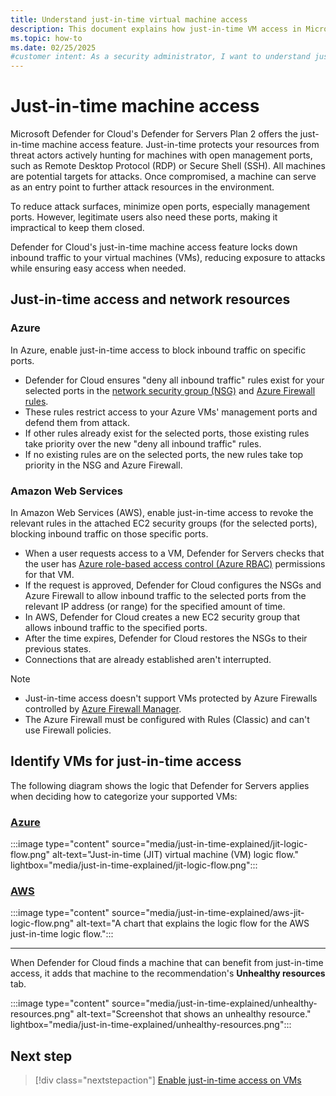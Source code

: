 ```yaml
---
title: Understand just-in-time virtual machine access
description: This document explains how just-in-time VM access in Microsoft Defender for Cloud helps you control access to your Azure virtual machines
ms.topic: how-to
ms.date: 02/25/2025
#customer intent: As a security administrator, I want to understand just-in-time VM access so that I can control access to my Azure virtual machines.
---
```


# Just-in-time machine access

Microsoft Defender for Cloud's Defender for Servers Plan 2 offers the just-in-time machine access feature. Just-in-time protects your resources from threat actors actively hunting for machines with open management ports, such as Remote Desktop Protocol (RDP) or Secure Shell (SSH). All machines are potential targets for attacks. Once compromised, a machine can serve as an entry point to further attack resources in the environment.

To reduce attack surfaces, minimize open ports, especially management ports. However, legitimate users also need these ports, making it impractical to keep them closed.

Defender for Cloud's just-in-time machine access feature locks down inbound traffic to your virtual machines (VMs), reducing exposure to attacks while ensuring easy access when needed.

## Just-in-time access and network resources

### Azure

In Azure, enable just-in-time access to block inbound traffic on specific ports.

- Defender for Cloud ensures "deny all inbound traffic" rules exist for your selected ports in the [network security group (NSG)](/azure/virtual-network/network-security-groups-overview#security-rules) and [Azure Firewall rules](/azure/firewall/rule-processing).
- These rules restrict access to your Azure VMs' management ports and defend them from attack.
- If other rules already exist for the selected ports, those existing rules take priority over the new "deny all inbound traffic" rules.
- If no existing rules are on the selected ports, the new rules take top priority in the NSG and Azure Firewall.

### Amazon Web Services

In Amazon Web Services (AWS), enable just-in-time access to revoke the relevant rules in the attached EC2 security groups (for the selected ports), blocking inbound traffic on those specific ports.

- When a user requests access to a VM, Defender for Servers checks that the user has [Azure role-based access control (Azure RBAC)](/azure/role-based-access-control/role-assignments-portal) permissions for that VM.
- If the request is approved, Defender for Cloud configures the NSGs and Azure Firewall to allow inbound traffic to the selected ports from the relevant IP address (or range) for the specified amount of time.
- In AWS, Defender for Cloud creates a new EC2 security group that allows inbound traffic to the specified ports.
- After the time expires, Defender for Cloud restores the NSGs to their previous states.
- Connections that are already established aren't interrupted.

> [!NOTE]
> - Just-in-time access doesn't support VMs protected by Azure Firewalls controlled by [Azure Firewall Manager](/azure/firewall-manager/overview).
> - The Azure Firewall must be configured with Rules (Classic) and can't use Firewall policies.

## Identify VMs for just-in-time access

The following diagram shows the logic that Defender for Servers applies when deciding how to categorize your supported VMs:

### [**Azure**](#tab/defender-for-container-arch-aks)

:::image type="content" source="media/just-in-time-explained/jit-logic-flow.png" alt-text="Just-in-time (JIT) virtual machine (VM) logic flow." lightbox="media/just-in-time-explained/jit-logic-flow.png":::

### [**AWS**](#tab/defender-for-container-arch-eks)

:::image type="content" source="media/just-in-time-explained/aws-jit-logic-flow.png" alt-text="A chart that explains the logic flow for the AWS just-in-time logic flow.":::

---

When Defender for Cloud finds a machine that can benefit from just-in-time access, it adds that machine to the recommendation's **Unhealthy resources** tab.

:::image type="content" source="media/just-in-time-explained/unhealthy-resources.png" alt-text="Screenshot that shows an unhealthy resource." lightbox="media/just-in-time-explained/unhealthy-resources.png":::

## Next step

> [!div class="nextstepaction"]
> [Enable just-in-time access on VMs](enable-just-in-time-access.md
)
